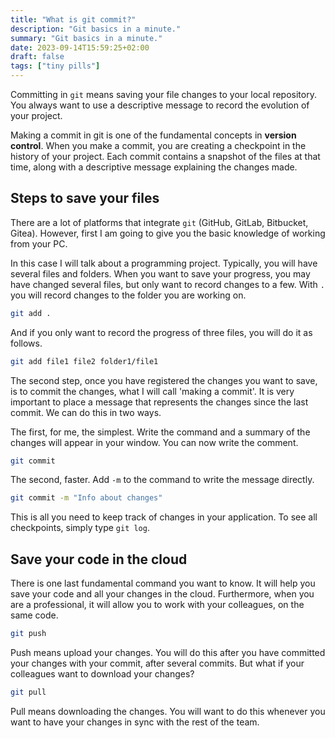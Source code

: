 ```yaml
---
title: "What is git commit?"
description: "Git basics in a minute."
summary: "Git basics in a minute."
date: 2023-09-14T15:59:25+02:00
draft: false
tags: ["tiny pills"]
---
```


Committing in `git` means saving your file changes to your local repository. You always want to use a descriptive message to record the evolution of your project.

Making a commit in git is one of the fundamental concepts in **version control**. When you make a commit, you are creating a checkpoint in the history of your project. Each commit contains a snapshot of the files at that time, along with a descriptive message explaining the changes made.

## Steps to save your files

There are a lot of platforms that integrate `git` (GitHub, GitLab, Bitbucket, Gitea). However, first I am going to give you the basic knowledge of working from your PC.

In this case I will talk about a programming project. Typically, you will have several files and folders. When you want to save your progress, you may have changed several files, but only want to record changes to a few. With `.` you will record changes to the folder you are working on.

```bash
git add .
```

And if you only want to record the progress of three files, you will do it as follows.

```bash
git add file1 file2 folder1/file1
```

The second step, once you have registered the changes you want to save, is to commit the changes, what I will call 'making a commit'. It is very important to place a message that represents the changes since the last commit. We can do this in two ways.

The first, for me, the simplest. Write the command and a summary of the changes will appear in your window. You can now write the comment.

```bash
git commit
```

The second, faster. Add `-m` to the command to write the message directly.

```bash
git commit -m "Info about changes"
```

This is all you need to keep track of changes in your application. To see all checkpoints, simply type `git log`.

## Save your code in the cloud

There is one last fundamental command you want to know. It will help you save your code and all your changes in the cloud. Furthermore, when you are a professional, it will allow you to work with your colleagues, on the same code.

```bash
git push
```

Push means upload your changes. You will do this after you have committed your changes with your commit, after several commits. But what if your colleagues want to download your changes?

```bash
git pull
```

Pull means downloading the changes. You will want to do this whenever you want to have your changes in sync with the rest of the team.